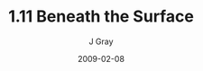 ---
title: '1.11 Beneath the Surface'
alt: 'Mysteries of the Arcana'
date: '2009-02-08'
author: 'J Gray'
artist: 'Keira'
chapter: '1 More Heavens and Earths'
filler: false
---